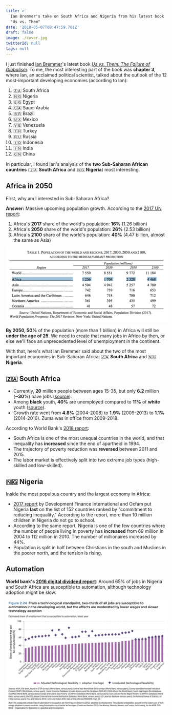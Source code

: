 ```yaml
---
title: >-
  Ian Bremmer's take on South Africa and Nigeria from his latest book
  "Us vs. Them"
date: '2018-05-07T08:47:59.701Z'
draft: false
image: ./cover.jpg
twitterId: null
tags: null
---
```


I just finished [Ian Bremmer](https://twitter.com/ianbremmer)'s latest book *[Us vs. Them: The Failure of Globalism](https://www.amazon.com/Us-vs-Them-Failure-Globalism-ebook/dp/B074DG6K8K/).* To me, the most interesting part of the book was **chapter 3**, where Ian, an acclaimed political scientist, talked about the outlook of the 12 most-important developing economies (according to Ian):

1. 🇿🇦 South Africa
1. 🇳🇬 Nigeria
1. 🇪🇬 Egypt
1. 🇸🇦 Saudi Arabia
1. 🇧🇷 Brazil
1. 🇲🇽 Mexico
1. 🇻🇪 Venezuela
1. 🇹🇷 Turkey
1. 🇷🇺 Russia
1. 🇮🇩 Indonesia
1. 🇮🇳 India
1. 🇨🇳 China

In particular, I found Ian's analysis of the **two Sub-Saharan African countries** (🇿🇦 **South Africa** and 🇳🇬 **Nigeria**) most interesting.

<post-separator></post-separator>

## Africa in 2050

First, why am I interested in Sub-Saharan Africa?

**Answer:** Massive upcoming population growth. According to the [2017 UN report](https://esa.un.org/unpd/wpp/Publications/Files/WPP2017_KeyFindings.pdf):

1. Africa's **2017** share of the world's population: **16%** (1.26 billion)
2. Africa's **2050** share of the world's population: **26%** (2.53 billion)
3. Africa's **2100** share of the world's population: **40%** (4.47 billion, almost the same as Asia)

![](./chart.png)

**By 2050, 50%** of the population (more than 1 billion) in Africa will still be **under the age of 25**. We need to create that many jobs in Africa by then, or else we'll face an unprecedented level of unemployment in the continent.

With that, here's what Ian Bremmer said about the two of the most important economies in Sub-Saharan Africa: 🇿🇦 **South Africa** and 🇳🇬 **Nigeria**.

## 🇿🇦 South Africa

- Currently, **20** million people between ages 15-35, but only **6.2** million (**~30%**) have jobs ([source](https://mg.co.za/article/2017-07-13-how-corruption-is-fraying-south-africas-social-and-economic-fabric)).
- Among **black** youth, **40%** are unemployed compared to **11%** of **white** youth ([source](https://www.biznews.com/thought-leaders/2017/07/13/violent-sa-protests-surging-graft/)).
- Growth rate went from **4.8%** (2004-2008) to **1.9%** (2009-2013) to **1.1%** (2014-2016). Zuma was in office from 2009-2018.

According to World Bank's [2018 report](http://documents.worldbank.org/curated/en/530481521735906534/Overcoming-Poverty-and-Inequality-in-South-Africa-An-Assessment-of-Drivers-Constraints-and-Opportunities):

- South Africa is one of the most unequal countries in the world, and that inequality has **increased** since the end of apartheid in 1994.
- The trajectory of poverty reduction was **reversed** between 2011 and 2015.
- The labor market is effectively split into two extreme job types (high-skilled and low-skilled).

## 🇳🇬 Nigeria

Inside the most populous country and the largest economy in Africa:

- [2017 report](https://policy-practice.oxfam.org.uk/publications/the-commitment-to-reducing-inequality-index-a-new-global-ranking-of-governments-620316) by Development Finance International and Oxfam put Nigeria **last** on the list of 152 countries ranked by "commitment to reducing inequality." According to the report, more than 10 million children in Nigeria do not go to school.
- According to the same report, Nigeria is one of the few countries where the number of people living in poverty has **increased** from 69 million in 2004 to 112 million in 2010. The number of millionaires increased by 44%.
- Population is split in half between Christians in the south and Muslims in the poorer north, and the tension is rising.

## Automation

**World bank's [2016 digital dividend report](http://www.worldbank.org/en/publication/wdr2016)**: Around 65% of jobs in Nigeria and South Africa are susceptible to automation, although technology adoption might be slow.

![](./automation.png)
